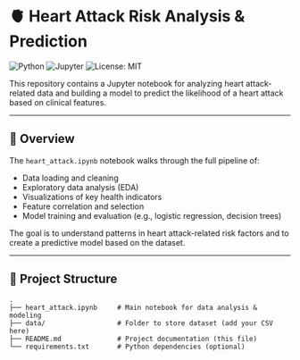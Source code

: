 # 🫀 Heart Attack Risk Analysis & Prediction

![Python](https://img.shields.io/badge/Python-3.8+-blue?logo=python)
![Jupyter](https://img.shields.io/badge/Jupyter-Notebook-orange?logo=jupyter)
![License: MIT](https://img.shields.io/badge/License-MIT-green.svg)

This repository contains a Jupyter notebook for analyzing heart attack-related data and building a model to predict the likelihood of a heart attack based on clinical features.

---

## 📌 Overview

The `heart_attack.ipynb` notebook walks through the full pipeline of:

- Data loading and cleaning
- Exploratory data analysis (EDA)
- Visualizations of key health indicators
- Feature correlation and selection
- Model training and evaluation (e.g., logistic regression, decision trees)

The goal is to understand patterns in heart attack-related risk factors and to create a predictive model based on the dataset.

---

## 📁 Project Structure

```text
.
├── heart_attack.ipynb     # Main notebook for data analysis & modeling
├── data/                  # Folder to store dataset (add your CSV here)
├── README.md              # Project documentation (this file)
└── requirements.txt       # Python dependencies (optional)
